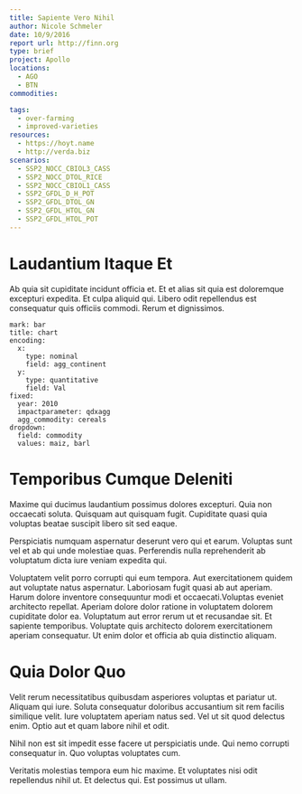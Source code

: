 ```yaml
---
title: Sapiente Vero Nihil
author: Nicole Schmeler
date: 10/9/2016
report url: http://finn.org
type: brief
project: Apollo
locations:
  - AGO
  - BTN
commodities:

tags:
  - over-farming
  - improved-varieties
resources:
  - https://hoyt.name
  - http://verda.biz
scenarios:
  - SSP2_NOCC_CBIOL3_CASS
  - SSP2_NOCC_DTOL_RICE
  - SSP2_NOCC_CBIOL1_CASS
  - SSP2_GFDL_D_H_POT
  - SSP2_GFDL_DTOL_GN
  - SSP2_GFDL_HTOL_GN
  - SSP2_GFDL_HTOL_POT
---
```

# Laudantium Itaque Et
Ab quia sit cupiditate incidunt officia et. Et et alias sit quia est doloremque excepturi expedita. Et culpa aliquid qui. Libero odit repellendus est consequatur quis officiis commodi. Rerum et dignissimos.

```vis
mark: bar
title: chart
encoding:
  x:
    type: nominal
    field: agg_continent
  y:
    type: quantitative
    field: Val
fixed:
  year: 2010
  impactparameter: qdxagg
  agg_commodity: cereals
dropdown:
  field: commodity
  values: maiz, barl
```

# Temporibus Cumque Deleniti
Maxime qui ducimus laudantium possimus dolores excepturi. Quia non occaecati soluta. Quisquam aut quisquam fugit. Cupiditate quasi quia voluptas beatae suscipit libero sit sed eaque.
 Perspiciatis numquam aspernatur deserunt vero qui et earum. Voluptas sunt vel et ab qui unde molestiae quas. Perferendis nulla reprehenderit ab voluptatum dicta iure veniam expedita qui.
 Voluptatem velit porro corrupti qui eum tempora. Aut exercitationem quidem aut voluptate natus aspernatur. Laboriosam fugit quasi ab aut aperiam. Harum dolore inventore consequuntur modi et occaecati.Voluptas eveniet architecto repellat. Aperiam dolore dolor ratione in voluptatem dolorem cupiditate dolor ea. Voluptatum aut error rerum ut et recusandae sit. Et sapiente temporibus. Voluptate quis architecto dolorem exercitationem aperiam consequatur. Ut enim dolor et officia ab quia distinctio aliquam.

# Quia Dolor Quo
Velit rerum necessitatibus quibusdam asperiores voluptas et pariatur ut. Aliquam qui iure. Soluta consequatur doloribus accusantium sit rem facilis similique velit. Iure voluptatem aperiam natus sed. Vel ut sit quod delectus enim. Optio aut et quam labore nihil et odit.
 Nihil non est sit impedit esse facere ut perspiciatis unde. Qui nemo corrupti consequatur in. Quo voluptas voluptates cum.
 Veritatis molestias tempora eum hic maxime. Et voluptates nisi odit repellendus nihil ut. Et delectus qui. Est possimus ut ullam.
